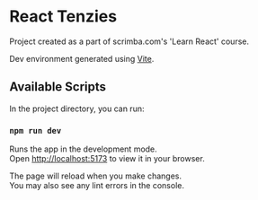# React Tenzies

Project created as a part of scrimba.com's 'Learn React' course.

Dev environment generated using [Vite](vitejs.dev). 


## Available Scripts

In the project directory, you can run:

### `npm run dev`

Runs the app in the development mode.\
Open [http://localhost:5173](http://localhost:5173) to view it in your browser.

The page will reload when you make changes.\
You may also see any lint errors in the console.